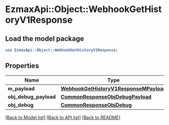 # EzmaxApi::Object::WebhookGetHistoryV1Response

## Load the model package
```perl
use EzmaxApi::Object::WebhookGetHistoryV1Response;
```

## Properties
Name | Type | Description | Notes
------------ | ------------- | ------------- | -------------
**m_payload** | [**WebhookGetHistoryV1ResponseMPayload**](WebhookGetHistoryV1ResponseMPayload.md) |  | 
**obj_debug_payload** | [**CommonResponseObjDebugPayload**](CommonResponseObjDebugPayload.md) |  | [optional] 
**obj_debug** | [**CommonResponseObjDebug**](CommonResponseObjDebug.md) |  | [optional] 

[[Back to Model list]](../README.md#documentation-for-models) [[Back to API list]](../README.md#documentation-for-api-endpoints) [[Back to README]](../README.md)


